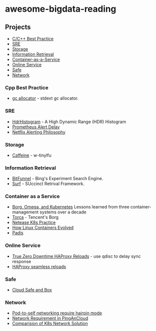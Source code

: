 # awesome-bigdata-reading

## Projects
- [C/C++ Best Practice](#cpp-best-practice)
- [SRE](#sre)
- [Storage](#storage)
- [Information Retrieval](#information-retrieval)
- [Container-as-a-Service](#container-as-a-service)
- [Online Service](#online-service)
- [Safe](#safe)
- [Network](#network)

### Cpp Best Practice
* [gc allocator](http://cplusplus.wikidot.com/cn:memory-management-innovation) - stdext gc allocator.

### SRE
* [HdrHistogram](https://github.com/HdrHistogram/HdrHistogram) - A High Dynamic Range (HDR) Histogram
* [Prometheus Alert Delay](https://pracucci.com/prometheus-understanding-the-delays-on-alerting.html)
* [Netflix Alerting Philosophy](https://github.com/Netflix/atlas/wiki/Alerting-Philosophy)

### Storage
* [Caffeine](https://github.com/ben-manes/caffeine) - w-tinylfu

### Information Retrieval
* [BitFunnel](https://github.com/BitFunnel) - Bing's Experiment Search Engine.
* [Surf](https://github.com/simongog/surf) - SUccinct Retrival Framework.

### Container as a Service
* [Borg, Omega, and Kubernetes](http://queue.acm.org/detail.cfm?id=2898444) Lessons learned from three container-management systems over a decade
* [Torca](http://djt.qq.com/article/view/329) - Tencent's Borg
* [Netease K8s Practice](https://www.kubernetes.org.cn/2156.html)
* [How Linux Containers Evolved](https://opensource.com/article/17/7/how-linux-containers-evolved)
* [Padis](http://blog.csdn.net/u010646653/article/details/53099016)

### Online Service
* [True Zero Downtime HAProxy Reloads](https://engineeringblog.yelp.com/2015/04/true-zero-downtime-haproxy-reloads.html) - use qdisc to delay sync response
* [HAProxy seamless reloads](https://www.haproxy.com/blog/truly-seamless-reloads-with-haproxy-no-more-hacks/)

### Safe
* [Cloud Safe and Box](http://blog.nsfocus.net/cloud-safe-box)

### Network
* [Pod-to-self networking require hairpin mode](https://github.com/kubernetes/kubernetes/issues/13375)
* [Network Requirement in PingAnCloud](http://blog.shurenyun.com/112-shurenyun-huodong/)
* [Comparision of K8s Network Solution](http://machinezone.github.io/research/networking-solutions-for-kubernetes/)


